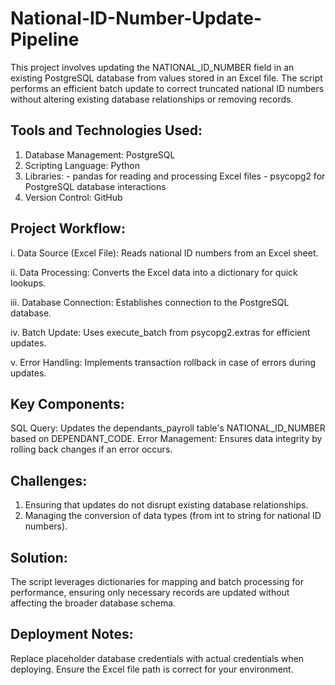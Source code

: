 # National-ID-Number-Update-Pipeline
This project involves updating the NATIONAL_ID_NUMBER field in an existing PostgreSQL database from values stored in an Excel file. The script performs an efficient batch update to correct truncated national ID numbers without altering existing database relationships or removing records.

## Tools and Technologies Used:
1. Database Management: PostgreSQL
2. Scripting Language: Python
3. Libraries:
         - pandas for reading and processing Excel files
         - psycopg2 for PostgreSQL database interactions
4. Version Control: GitHub

## Project Workflow:
i. Data Source (Excel File):
Reads national ID numbers from an Excel sheet.

ii. Data Processing:
Converts the Excel data into a dictionary for quick lookups.

iii. Database Connection:
Establishes connection to the PostgreSQL database.

iv. Batch Update:
Uses execute_batch from psycopg2.extras for efficient updates.

v. Error Handling:
Implements transaction rollback in case of errors during updates.


## Key Components:
SQL Query: Updates the dependants_payroll table's NATIONAL_ID_NUMBER based on DEPENDANT_CODE.
Error Management: Ensures data integrity by rolling back changes if an error occurs.

## Challenges:
1. Ensuring that updates do not disrupt existing database relationships.
2. Managing the conversion of data types (from int to string for national ID numbers).

## Solution:
The script leverages dictionaries for mapping and batch processing for performance, ensuring only necessary records are updated without affecting the broader database schema.

## Deployment Notes:
Replace placeholder database credentials with actual credentials when deploying.
Ensure the Excel file path is correct for your environment.
